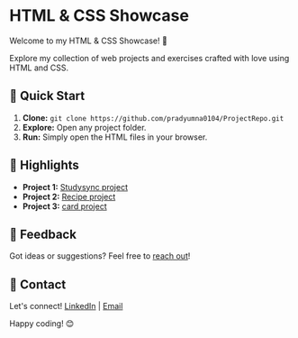 # HTML & CSS Showcase

Welcome to my HTML & CSS Showcase! 🎉

Explore my collection of web projects and exercises crafted with love using HTML and CSS.

## 🚀 Quick Start

1. **Clone:** `git clone https://github.com/pradyumna0104/ProjectRepo.git`
2. **Explore:** Open any project folder.
3. **Run:** Simply open the HTML files in your browser.

## 🌟 Highlights

- **Project 1:** [Studysync project](https://github.com/pradyumna0104/ProjectRepo/tree/main/studysync-project)
- **Project 2:** [Recipe project](https://github.com/pradyumna0104/ProjectRepo/tree/main/recipe-project)
- **Project 3:** [card project](https://github.com/pradyumna0104/ProjectRepo/tree/main/Card-project)

## 📢 Feedback

Got ideas or suggestions? Feel free to [reach out](sahumanika874@gmail.com)!

## 💬 Contact

Let's connect! [LinkedIn](https://www.linkedin.com/in/pradyumna-sahu-5b2800258) | [Email](sahumanika874@gmail.com)

Happy coding! 😊
